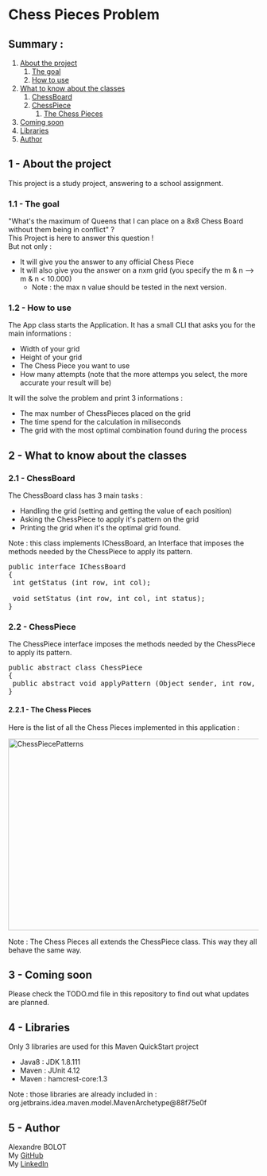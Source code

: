 <h1>Chess Pieces Problem</h1>
<h2>Summary :</h2>
<ol>
<li><a href="https://github.com/AlexBolot/ProblemeDesDames#1---about-the-project ">About the project</a><br />
<ol>
<li><a href="https://github.com/AlexBolot/ProblemeDesDames#11---the-goal ">The goal</a></li>
<li><a href="https://github.com/AlexBolot/ProblemeDesDames#12---how-to-use ">How to use</a></li>
</ol>
</li>
<li><a href="https://github.com/AlexBolot/ProblemeDesDames#2---what-to-know-about-the-classes ">What to know about the classes</a><br />
<ol>
<li><a href="https://github.com/AlexBolot/ProblemeDesDames#21---chessboard ">ChessBoard</a></li>
<li><a href="https://github.com/AlexBolot/ProblemeDesDames#22---chesspiece ">ChessPiece</a>
<ol>
<li><a href="https://github.com/AlexBolot/ProblemeDesDames#221---the-chess-pieces ">The Chess Pieces</a></li>
</ol>
</li>
</ol>
</li>
<li><a href="https://github.com/AlexBolot/ProblemeDesDames/#3---coming-soon ">Coming soon</a></li>
<li><a href="https://github.com/AlexBolot/ProblemeDesDames/#4---libraries ">Libraries</a></li>
<li><a href="https://github.com/AlexBolot/ProblemeDesDames/#5---author ">Author</a></li>
</ol>
<h2>1 - About the project</h2>
<p>This project is a study project, answering to a school assignment.</p>
<h3>1.1 - The goal</h3>
<p>"What's the maximum of Queens that I can place on a 8x8 Chess Board without them being in conflict" ?<br />This Project is here to answer this question !<br />But not only :</p>
<ul>
<li>It will give you the answer to any official Chess Piece</li>
<li>It will also give you the answer on a nxm grid (you specify the m &amp; n &mdash;&gt; m &amp; n &lt; 10.000)
<ul>
<li>Note : the max n value should be tested in the next version.</li>
</ul>
</li>
</ul>
<h3>1.2 - How to use</h3>
<p>The App class starts the Application. It has a small CLI that asks you for the main informations :</p>
<ul>
<li>Width of your grid</li>
<li>Height of your grid</li>
<li>The Chess Piece you want to use</li>
<li>How many attempts (note that the more attemps you select, the more accurate your result will be)</li>
</ul>
<p>It will the solve the problem and print 3 informations :</p>
<ul>
<li>The max number of ChessPieces placed on the grid</li>
<li>The time spend for the calculation in miliseconds</li>
<li>The grid with the most optimal combination found during the process</li>
</ul>
<h2>2 - What to know about the classes</h2>
<h3>2.1 - ChessBoard</h3>
<p>The ChessBoard&nbsp;class has 3 main tasks :</p>
<ul>
<li>Handling the grid (setting and getting the value of each position)</li>
<li>Asking the ChessPiece to apply it's pattern on the grid</li>
<li>Printing the grid when it's the optimal grid found.</li>
</ul>
<p>Note : this class implements IChessBoard, an Interface that imposes the methods needed by the ChessPiece to apply its pattern.</p>
<pre>public interface IChessBoard<br />{<br /> int getStatus (int row, int col);<br /> <br /> void setStatus (int row, int col, int status);<br />}</pre>
<h3>2.2 - ChessPiece</h3>
<p>The ChessPiece interface&nbsp;imposes the methods needed by the ChessPiece to apply its pattern.</p>
<pre>public abstract class ChessPiece<br />{<br /> public abstract void applyPattern (Object sender, int row, int col);<br />}</pre>
<h4>2.2.1 - The Chess Pieces</h4>
<p>Here is the list of all the Chess Pieces implemented in this application :</p>
<p><img src="http://d2r5da613aq50s.cloudfront.net/wp-content/uploads/281902.image0.jpg" alt="ChessPiecePatterns" width="535" height="386" /></p>
<p>Note : The Chess Pieces all extends the ChessPiece class. This way they all behave the same way.</p>
<h2>3 - Coming soon</h2>
<p>Please check the TODO.md file in this repository to find out what updates are planned.</p>
<h2>4 - Libraries</h2>
<p>Only 3 libraries are used for this Maven QuickStart project</p>
<ul>
<li>Java8 : JDK 1.8.111</li>
<li>Maven : JUnit 4.12</li>
<li>Maven : hamcrest-core:1.3</li>
</ul>
<p>Note : those libraries are already included in : org.jetbrains.idea.maven.model.MavenArchetype@88f75e0f</p>
<h2>5 - Author</h2>
<p>Alexandre BOLOT<br />My <a href="https://github.com/AlexBolot">GitHub</a><br />My <a href="https://www.linkedin.com/in/alexandrebolot">LinkedIn</a></p>
